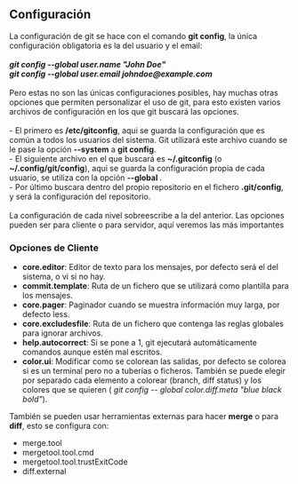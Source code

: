 <h2>Configuración</h2>
La configuración de git se hace con el comando <b>git config</b>, la única configuración obligatoria es la del usuario y el email:
<br><br>
<b><i>
 git config --global user.name "John Doe"<br>
 git config --global user.email johndoe@example.com<br><br>
</i></b>
Pero estas no son las únicas configuraciones posibles, hay muchas otras opciones que permiten personalizar el uso de git, para esto 
existen varios archivos de configuración en los que git buscará las opciones.<br><br>
- El primero es <b>/etc/gitconfig</b>, aqui se guarda la configuración que es común 
a todos los usuarios del sistema. Git utilizará este archivo cuando se le pase la opción <b>--system</b> a <b>git config</b>.<br>
- El siguiente archivo en el que buscará  es <b>~/.gitconfig</b> (o <b>~/.config/git/config</b>), aqui se guarda la configuración propia de cada usuario,
se utiliza con la opción <b> --global </b>.<br>
- Por último buscara dentro del propio repositorio en el fichero <b>.git/config</b>, y será la configuración del repositorio.<br>
<br>
La configuración de cada nivel sobreescribe a la del anterior. Las opciones pueden ser para cliente o para servidor, aquí veremos las más importantes<br>

<h3>Opciones de Cliente</h3>

- <b>core.editor</b>: Editor de texto para los mensajes, por defecto será el del sistema, o vi si no hay.
- <b>commit.template</b>: Ruta de un fichero que se utilizará como plantilla para los mensajes.
- <b>core.pager</b>: Paginador cuando se muestra información muy larga, por defecto less.
- <b>core.excludesfile</b>: Ruta de un fichero que contenga las reglas globales para ignorar archivos.
- <b>help.autocorrect</b>: Si se pone a 1, git ejecutará automáticamente comandos aunque estén mal escritos.
- <b>color.ui</b>: Modificar como se colorean las salidas, por defecto se colorea si es un terminal pero no a tuberías o ficheros. También se puede elegir por separado cada elemento a colorear (branch, diff status) y los colores que se quieren ( <i>git config -- global color.diff.meta "blue black bold"</i>).

También se pueden usar herramientas externas para hacer <b>merge</b> o para <b>diff</b>, esto se configura con:
- merge.tool 
- mergetool.tool.cmd
- mergetool.tool.trustExitCode
- diff.external
